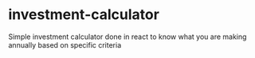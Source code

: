 # investment-calculator
Simple investment calculator done in react to know what you are making annually based on specific criteria
